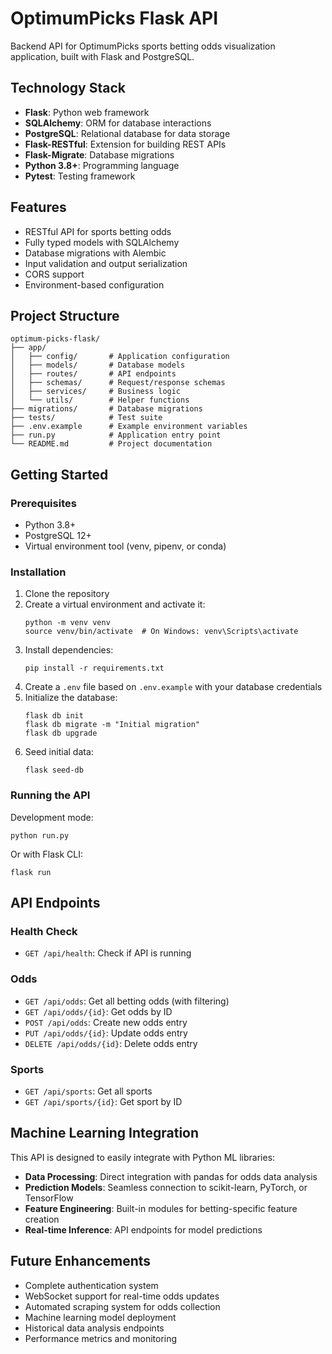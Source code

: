 # OptimumPicks Flask API

Backend API for OptimumPicks sports betting odds visualization application, built with Flask and PostgreSQL.

## Technology Stack

- **Flask**: Python web framework
- **SQLAlchemy**: ORM for database interactions
- **PostgreSQL**: Relational database for data storage
- **Flask-RESTful**: Extension for building REST APIs
- **Flask-Migrate**: Database migrations
- **Python 3.8+**: Programming language
- **Pytest**: Testing framework

## Features

- RESTful API for sports betting odds
- Fully typed models with SQLAlchemy
- Database migrations with Alembic
- Input validation and output serialization
- CORS support
- Environment-based configuration

## Project Structure

```
optimum-picks-flask/
├── app/
│   ├── config/       # Application configuration
│   ├── models/       # Database models
│   ├── routes/       # API endpoints
│   ├── schemas/      # Request/response schemas
│   ├── services/     # Business logic
│   └── utils/        # Helper functions
├── migrations/       # Database migrations
├── tests/            # Test suite
├── .env.example      # Example environment variables
├── run.py            # Application entry point
└── README.md         # Project documentation
```

## Getting Started

### Prerequisites

- Python 3.8+
- PostgreSQL 12+
- Virtual environment tool (venv, pipenv, or conda)

### Installation

1. Clone the repository
2. Create a virtual environment and activate it:
   ```
   python -m venv venv
   source venv/bin/activate  # On Windows: venv\Scripts\activate
   ```
3. Install dependencies:
   ```
   pip install -r requirements.txt
   ```
4. Create a `.env` file based on `.env.example` with your database credentials
5. Initialize the database:
   ```
   flask db init
   flask db migrate -m "Initial migration"
   flask db upgrade
   ```
6. Seed initial data:
   ```
   flask seed-db
   ```

### Running the API

Development mode:
```
python run.py
```

Or with Flask CLI:
```
flask run
```

## API Endpoints

### Health Check
- `GET /api/health`: Check if API is running

### Odds
- `GET /api/odds`: Get all betting odds (with filtering)
- `GET /api/odds/{id}`: Get odds by ID
- `POST /api/odds`: Create new odds entry
- `PUT /api/odds/{id}`: Update odds entry
- `DELETE /api/odds/{id}`: Delete odds entry

### Sports
- `GET /api/sports`: Get all sports
- `GET /api/sports/{id}`: Get sport by ID

## Machine Learning Integration

This API is designed to easily integrate with Python ML libraries:

- **Data Processing**: Direct integration with pandas for odds data analysis
- **Prediction Models**: Seamless connection to scikit-learn, PyTorch, or TensorFlow
- **Feature Engineering**: Built-in modules for betting-specific feature creation
- **Real-time Inference**: API endpoints for model predictions

## Future Enhancements

- Complete authentication system
- WebSocket support for real-time odds updates
- Automated scraping system for odds collection
- Machine learning model deployment
- Historical data analysis endpoints
- Performance metrics and monitoring 